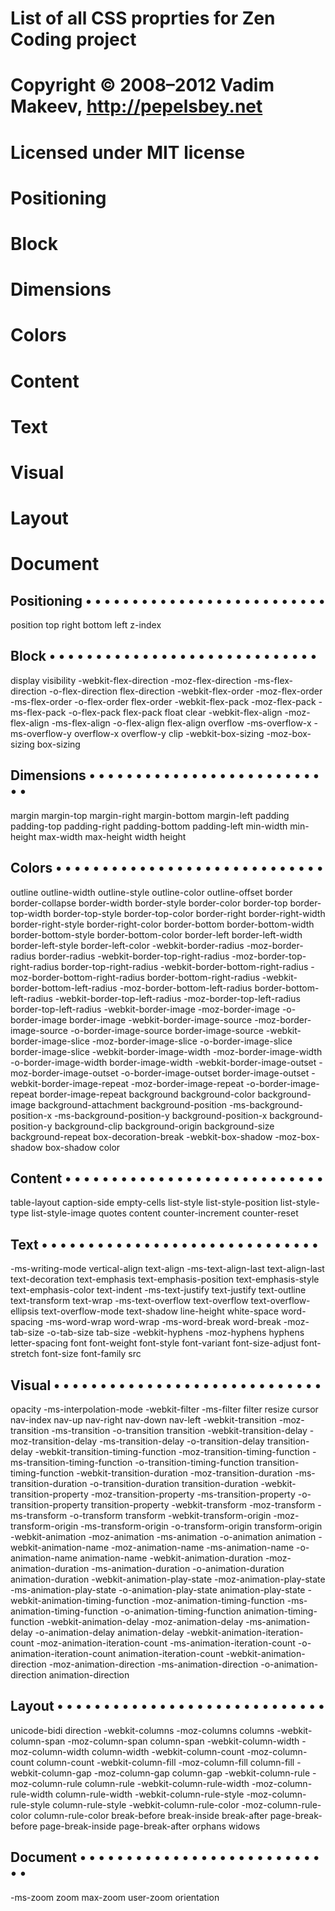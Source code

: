 # List of all CSS proprties for Zen Coding project
# Copyright © 2008–2012 Vadim Makeev, http://pepelsbey.net
# Licensed under MIT license
# 
# Positioning
# Block
# Dimensions
# Colors
# Content
# Text
# Visual
# Layout
# Document

## Positioning  • • • • • • • • • • • • • • • • • • • • • • • • • •

position
top
right
bottom
left
z-index

## Block  • • • • • • • • • • • • • • • • • • • • • • • • • • • • •

display
visibility
-webkit-flex-direction
-moz-flex-direction
-ms-flex-direction
-o-flex-direction
flex-direction
-webkit-flex-order
-moz-flex-order
-ms-flex-order
-o-flex-order
flex-order
-webkit-flex-pack
-moz-flex-pack
-ms-flex-pack
-o-flex-pack
flex-pack
float
clear
-webkit-flex-align
-moz-flex-align
-ms-flex-align
-o-flex-align
flex-align
overflow
-ms-overflow-x
-ms-overflow-y
overflow-x
overflow-y
clip
-webkit-box-sizing
-moz-box-sizing
box-sizing

## Dimensions • • • • • • • • • • • • • • • • • • • • • • • • • • •

margin
margin-top
margin-right
margin-bottom
margin-left
padding
padding-top
padding-right
padding-bottom
padding-left
min-width
min-height
max-width
max-height
width
height

## Colors • • • • • • • • • • • • • • • • • • • • • • • • • • • • •

outline
outline-width
outline-style
outline-color
outline-offset
border
border-collapse
border-width
border-style
border-color
border-top
border-top-width
border-top-style
border-top-color
border-right
border-right-width
border-right-style
border-right-color
border-bottom
border-bottom-width
border-bottom-style
border-bottom-color
border-left
border-left-width
border-left-style
border-left-color
-webkit-border-radius
-moz-border-radius
border-radius
-webkit-border-top-right-radius
-moz-border-top-right-radius
border-top-right-radius
-webkit-border-bottom-right-radius
-moz-border-bottom-right-radius
border-bottom-right-radius
-webkit-border-bottom-left-radius
-moz-border-bottom-left-radius
border-bottom-left-radius
-webkit-border-top-left-radius
-moz-border-top-left-radius
border-top-left-radius
-webkit-border-image
-moz-border-image
-o-border-image
border-image
-webkit-border-image-source
-moz-border-image-source
-o-border-image-source
border-image-source
-webkit-border-image-slice
-moz-border-image-slice
-o-border-image-slice
border-image-slice
-webkit-border-image-width
-moz-border-image-width
-o-border-image-width
border-image-width
-webkit-border-image-outset
-moz-border-image-outset
-o-border-image-outset
border-image-outset
-webkit-border-image-repeat
-moz-border-image-repeat
-o-border-image-repeat
border-image-repeat
background
background-color
background-image
background-attachment
background-position
-ms-background-position-x
-ms-background-position-y
background-position-x
background-position-y
background-clip
background-origin
background-size
background-repeat
box-decoration-break
-webkit-box-shadow
-moz-box-shadow
box-shadow
color

## Content  • • • • • • • • • • • • • • • • • • • • • • • • • • • •

table-layout
caption-side
empty-cells
list-style
list-style-position
list-style-type
list-style-image
quotes
content
counter-increment
counter-reset

## Text • • • • • • • • • • • • • • • • • • • • • • • • • • • • • •

-ms-writing-mode
vertical-align
text-align
-ms-text-align-last
text-align-last
text-decoration
text-emphasis
text-emphasis-position
text-emphasis-style
text-emphasis-color
text-indent
-ms-text-justify
text-justify
text-outline
text-transform
text-wrap
-ms-text-overflow
text-overflow
text-overflow-ellipsis
text-overflow-mode
text-shadow
line-height
white-space
word-spacing
-ms-word-wrap
word-wrap
-ms-word-break
word-break
-moz-tab-size
-o-tab-size
tab-size
-webkit-hyphens
-moz-hyphens
hyphens
letter-spacing
font
font-weight
font-style
font-variant
font-size-adjust
font-stretch
font-size
font-family
src

## Visual • • • • • • • • • • • • • • • • • • • • • • • • • • • • •

opacity
-ms-interpolation-mode
-webkit-filter
-ms-filter
filter
resize
cursor
nav-index
nav-up
nav-right
nav-down
nav-left
-webkit-transition
-moz-transition
-ms-transition
-o-transition
transition
-webkit-transition-delay
-moz-transition-delay
-ms-transition-delay
-o-transition-delay
transition-delay
-webkit-transition-timing-function
-moz-transition-timing-function
-ms-transition-timing-function
-o-transition-timing-function
transition-timing-function
-webkit-transition-duration
-moz-transition-duration
-ms-transition-duration
-o-transition-duration
transition-duration
-webkit-transition-property
-moz-transition-property
-ms-transition-property
-o-transition-property
transition-property
-webkit-transform
-moz-transform
-ms-transform
-o-transform
transform
-webkit-transform-origin
-moz-transform-origin
-ms-transform-origin
-o-transform-origin
transform-origin
-webkit-animation
-moz-animation
-ms-animation
-o-animation
animation
-webkit-animation-name
-moz-animation-name
-ms-animation-name
-o-animation-name
animation-name
-webkit-animation-duration
-moz-animation-duration
-ms-animation-duration
-o-animation-duration
animation-duration
-webkit-animation-play-state
-moz-animation-play-state
-ms-animation-play-state
-o-animation-play-state
animation-play-state
-webkit-animation-timing-function
-moz-animation-timing-function
-ms-animation-timing-function
-o-animation-timing-function
animation-timing-function
-webkit-animation-delay
-moz-animation-delay
-ms-animation-delay
-o-animation-delay
animation-delay
-webkit-animation-iteration-count
-moz-animation-iteration-count
-ms-animation-iteration-count
-o-animation-iteration-count
animation-iteration-count
-webkit-animation-direction
-moz-animation-direction
-ms-animation-direction
-o-animation-direction
animation-direction

## Layout • • • • • • • • • • • • • • • • • • • • • • • • • • • • •

unicode-bidi
direction
-webkit-columns
-moz-columns
columns
-webkit-column-span
-moz-column-span
column-span
-webkit-column-width
-moz-column-width
column-width
-webkit-column-count
-moz-column-count
column-count
-webkit-column-fill
-moz-column-fill
column-fill
-webkit-column-gap
-moz-column-gap
column-gap
-webkit-column-rule
-moz-column-rule
column-rule
-webkit-column-rule-width
-moz-column-rule-width
column-rule-width
-webkit-column-rule-style
-moz-column-rule-style
column-rule-style
-webkit-column-rule-color
-moz-column-rule-color
column-rule-color
break-before
break-inside
break-after
page-break-before
page-break-inside
page-break-after
orphans
widows

## Document • • • • • • • • • • • • • • • • • • • • • • • • • • • •

-ms-zoom
zoom
max-zoom
user-zoom
orientation